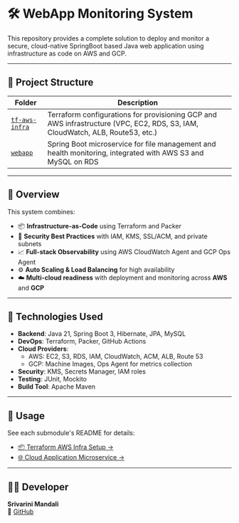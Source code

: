 # 🛠️ WebApp Monitoring System

This repository provides a complete solution to deploy and monitor a secure, cloud-native SpringBoot based Java web application using infrastructure as code on AWS and GCP.

---

## 📁 Project Structure

| Folder         | Description                                                                 |
|----------------|-----------------------------------------------------------------------------|
| [`tf-aws-infra`](./tf-aws-infra) | Terraform configurations for provisioning GCP and AWS infrastructure (VPC, EC2, RDS, S3, IAM, CloudWatch, ALB, Route53, etc.) |
| [`webapp`](./webapp)             | Spring Boot microservice for file management and health monitoring, integrated with AWS S3 and MySQL on RDS |

---

## 🚀 Overview

This system combines:

- 📦 **Infrastructure-as-Code** using Terraform and Packer
- 🔐 **Security Best Practices** with IAM, KMS, SSL/ACM, and private subnets
- 📈 **Full-stack Observability** using AWS CloudWatch Agent and GCP Ops Agent
- ⚙️ **Auto Scaling & Load Balancing** for high availability
- ☁️ **Multi-cloud readiness** with deployment and monitoring across **AWS** and **GCP**

---

## 🧰 Technologies Used

- **Backend**: Java 21, Spring Boot 3, Hibernate, JPA, MySQL
- **DevOps**: Terraform, Packer, GitHub Actions
- **Cloud Providers**:
  - AWS: EC2, S3, RDS, IAM, CloudWatch, ACM, ALB, Route 53
  - GCP: Machine Images, Ops Agent for metrics collection
- **Security**: KMS, Secrets Manager, IAM roles
- **Testing**: JUnit, Mockito
- **Build Tool**: Apache Maven

---

## 📄 Usage

See each submodule's README for details:

- [📦 Terraform AWS Infra Setup →](./tf-aws-infra/README.md)
- [🌐 Cloud Application Microservice →](./webapp/README.md)

---

## 👨‍💻 Developer

**Srivarini Mandali**  
🔗 [GitHub](https://github.com/srivarinimandali)


